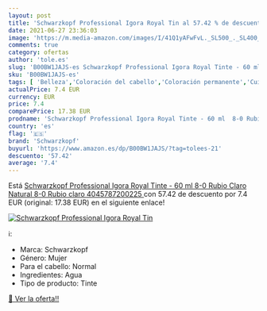 ```yaml
---
layout: post
title: 'Schwarzkopf Professional Igora Royal Tin al 57.42 % de descuento'
date: 2021-06-27 23:36:03
image: 'https://m.media-amazon.com/images/I/41Q1yAFwFvL._SL500_._SL400_.jpg'
comments: true
category: ofertas
author: 'tole.es'
slug: 'B00BW1JAJS-es Schwarzkopf Professional Igora Royal Tinte - 60 ml 8-0...'
sku: 'B00BW1JAJS-es'
tags: [ 'Belleza','Coloración del cabello','Coloración permanente','Cuidado del cabello','schwarzkopf', ]
actualPrice: 7.4 EUR
currency: EUR
price: 7.4
comparePrice: 17.38 EUR
prodname: 'Schwarzkopf Professional Igora Royal Tinte - 60 ml  8-0 Rubio Claro Natural  8-0 Rubio claro  4045787200225 '
country: 'es'
flag: '🇪🇸'
brand: 'Schwarzkopf'
buyurl: 'https://www.amazon.es/dp/B00BW1JAJS/?tag=tolees-21'
descuento: '57.42'
average: '7.4'
---
```


Está [Schwarzkopf Professional Igora Royal Tinte - 60 ml  8-0 Rubio Claro Natural  8-0 Rubio claro  4045787200225 ](https://www.amazon.es/dp/B00BW1JAJS/?tag=tolees-21) con 57.42 de descuento por 7.4 EUR (original: 17.38 EUR) en el siguiente enlace!

[![Schwarzkopf Professional Igora Royal Tin](https://m.media-amazon.com/images/I/41Q1yAFwFvL._SL500_._SL400_.jpg)](https://www.amazon.es/dp/B00BW1JAJS/?tag=tolees-21)

ℹ️:

- Marca: Schwarzkopf
- Género: Mujer
- Para el cabello: Normal
- Ingredientes: Agua
- Tipo de producto: Tinte

[🛒 Ver la oferta!!](https://www.amazon.es/dp/B00BW1JAJS/?tag=tolees-21)
